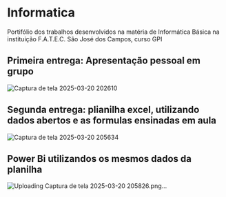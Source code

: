 # Informatica
Portifólio dos trabalhos desenvolvidos na matéria de Informática Básica na instituição F.A.T.E.C. São José dos Campos, curso GPI
## Primeira entrega: Apresentação pessoal em grupo
![Captura de tela 2025-03-20 202610](https://github.com/user-attachments/assets/b19ee997-d007-46cf-b5c3-d2e5296dd573)
## Segunda entrega: plianilha excel, utilizando dados abertos e as formulas ensinadas em aula
![Captura de tela 2025-03-20 205634](https://github.com/user-attachments/assets/732f4624-7f35-4d79-8cf4-e21a47fd8885)
## Power Bi utilizandos os mesmos dados da planilha
![Uploading Captura de tela 2025-03-20 205826.png…]()
